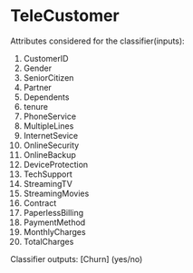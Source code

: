 # TeleCustomer
 
Attributes considered for the classifier(inputs):
1. CustomerID
2. Gender
3. SeniorCitizen
4. Partner
5. Dependents
6. tenure
7. PhoneService
8. MultipleLines
9. InternetSevice
10. OnlineSecurity
11. OnlineBackup
12. DeviceProtection
13. TechSupport
14. StreamingTV
15. StreamingMovies
16. Contract
17. PaperlessBilling
18. PaymentMethod
19. MonthlyCharges
20. TotalCharges


Classifier outputs: [Churn] (yes/no)
